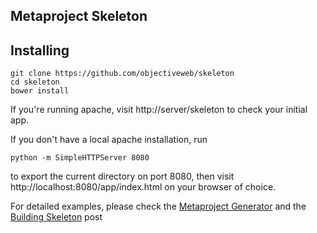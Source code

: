 Metaproject Skeleton
--------------------

## Installing

    git clone https://github.com/objectiveweb/skeleton
    cd skeleton
    bower install

If you're running apache, visit http://server/skeleton to check your 
initial app.

If you don't have a local apache installation, run

    python -m SimpleHTTPServer 8080

to export the current directory on port 8080, then visit 
http://localhost:8080/app/index.html on your browser of choice.

For detailed examples, please check the 
[Metaproject Generator](https://github.com/objectiveweb/skeleton) and 
the [Building Skeleton](http://guigouz.github.io/building-skeleton.md)
post
